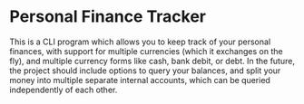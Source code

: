 # Personal Finance Tracker

This is a CLI program which allows you to keep track of your personal finances, with support for multiple currencies (which it exchanges on the fly), and multiple currency forms like cash, bank debit, or debt. In the future, the project should include options to query your balances, and split your money into multiple separate internal accounts, which can be queried independently of each other.